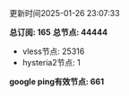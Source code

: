 更新时间2025-01-26 23:07:33

**总订阅: 165**
**总节点: 44444**
- vless节点: 25316
- hysteria2节点: 1

**google ping有效节点: 661**
